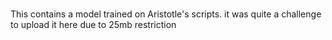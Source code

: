 # 
This contains a model trained on Aristotle's scripts.
it was quite a challenge to upload it here due to 25mb restriction
